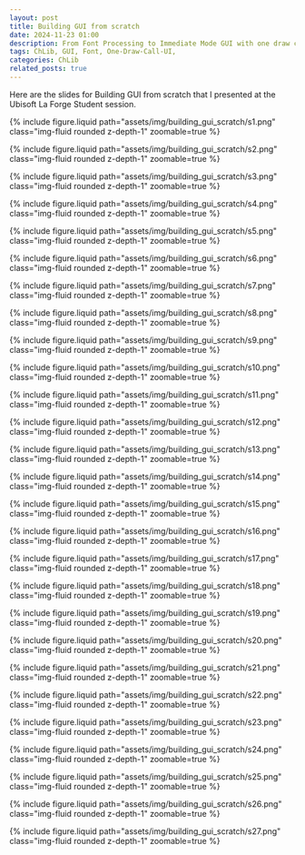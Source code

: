 ```yaml
---
layout: post
title: Building GUI from scratch
date: 2024-11-23 01:00
description: From Font Processing to Immediate Mode GUI with one draw call rendering
tags: ChLib, GUI, Font, One-Draw-Call-UI,
categories: ChLib
related_posts: true
---
```


Here are the slides for Building GUI from scratch that I presented at the Ubisoft La Forge Student session.

{% include figure.liquid path="assets/img/building_gui_scratch/s1.png" class="img-fluid rounded z-depth-1" zoomable=true %}

{% include figure.liquid path="assets/img/building_gui_scratch/s2.png" class="img-fluid rounded z-depth-1" zoomable=true %}

{% include figure.liquid path="assets/img/building_gui_scratch/s3.png" class="img-fluid rounded z-depth-1" zoomable=true %}

{% include figure.liquid path="assets/img/building_gui_scratch/s4.png" class="img-fluid rounded z-depth-1" zoomable=true %}

{% include figure.liquid path="assets/img/building_gui_scratch/s5.png" class="img-fluid rounded z-depth-1" zoomable=true %}

{% include figure.liquid path="assets/img/building_gui_scratch/s6.png" class="img-fluid rounded z-depth-1" zoomable=true %}

{% include figure.liquid path="assets/img/building_gui_scratch/s7.png" class="img-fluid rounded z-depth-1" zoomable=true %}

{% include figure.liquid path="assets/img/building_gui_scratch/s8.png" class="img-fluid rounded z-depth-1" zoomable=true %}

{% include figure.liquid path="assets/img/building_gui_scratch/s9.png" class="img-fluid rounded z-depth-1" zoomable=true %}

{% include figure.liquid path="assets/img/building_gui_scratch/s10.png" class="img-fluid rounded z-depth-1" zoomable=true %}

{% include figure.liquid path="assets/img/building_gui_scratch/s11.png" class="img-fluid rounded z-depth-1" zoomable=true %}

{% include figure.liquid path="assets/img/building_gui_scratch/s12.png" class="img-fluid rounded z-depth-1" zoomable=true %}

{% include figure.liquid path="assets/img/building_gui_scratch/s13.png" class="img-fluid rounded z-depth-1" zoomable=true %}

{% include figure.liquid path="assets/img/building_gui_scratch/s14.png" class="img-fluid rounded z-depth-1" zoomable=true %}

{% include figure.liquid path="assets/img/building_gui_scratch/s15.png" class="img-fluid rounded z-depth-1" zoomable=true %}

{% include figure.liquid path="assets/img/building_gui_scratch/s16.png" class="img-fluid rounded z-depth-1" zoomable=true %}

{% include figure.liquid path="assets/img/building_gui_scratch/s17.png" class="img-fluid rounded z-depth-1" zoomable=true %}

{% include figure.liquid path="assets/img/building_gui_scratch/s18.png" class="img-fluid rounded z-depth-1" zoomable=true %}

{% include figure.liquid path="assets/img/building_gui_scratch/s19.png" class="img-fluid rounded z-depth-1" zoomable=true %}

{% include figure.liquid path="assets/img/building_gui_scratch/s20.png" class="img-fluid rounded z-depth-1" zoomable=true %}

{% include figure.liquid path="assets/img/building_gui_scratch/s21.png" class="img-fluid rounded z-depth-1" zoomable=true %}

{% include figure.liquid path="assets/img/building_gui_scratch/s22.png" class="img-fluid rounded z-depth-1" zoomable=true %}

{% include figure.liquid path="assets/img/building_gui_scratch/s23.png" class="img-fluid rounded z-depth-1" zoomable=true %}

{% include figure.liquid path="assets/img/building_gui_scratch/s24.png" class="img-fluid rounded z-depth-1" zoomable=true %}

{% include figure.liquid path="assets/img/building_gui_scratch/s25.png" class="img-fluid rounded z-depth-1" zoomable=true %}

{% include figure.liquid path="assets/img/building_gui_scratch/s26.png" class="img-fluid rounded z-depth-1" zoomable=true %}

{% include figure.liquid path="assets/img/building_gui_scratch/s27.png" class="img-fluid rounded z-depth-1" zoomable=true %}